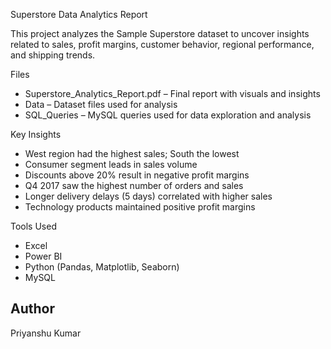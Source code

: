 Superstore Data Analytics Report

This project analyzes the Sample Superstore dataset to uncover insights related to sales, profit margins, customer behavior, regional performance, and shipping trends.

Files

- Superstore_Analytics_Report.pdf – Final report with visuals and insights  
- Data – Dataset files used for analysis  
- SQL_Queries – MySQL queries used for data exploration and analysis  

Key Insights

- West region had the highest sales; South the lowest  
- Consumer segment leads in sales volume  
- Discounts above 20% result in negative profit margins  
- Q4 2017 saw the highest number of orders and sales  
- Longer delivery delays (5 days) correlated with higher sales  
- Technology products maintained positive profit margins  

Tools Used

- Excel  
- Power BI  
- Python (Pandas, Matplotlib, Seaborn)  
- MySQL  

## Author

Priyanshu Kumar
